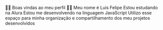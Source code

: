🤙🔭 Boas vindas ao meu perfil 🔭🤙
Meu nome é Luis Felipe
Estou estudando na Alura
Estou me desenvolvendo na linguagem JavaScript
Utilizo esse espaço para minha organização e compartilhamento dos meu projetos desenvolvidos
